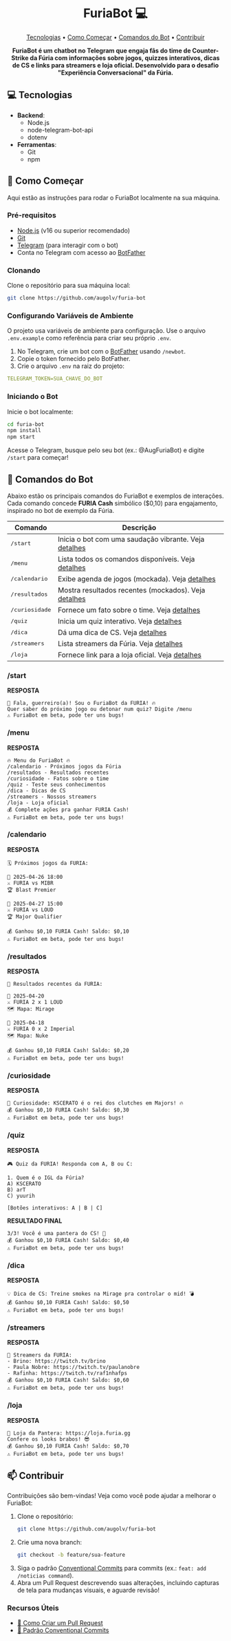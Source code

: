 <h1 align="center" style="font-weight: bold;">FuriaBot 💻</h1>

<p align="center">
 <a href="#tech">Tecnologias</a> • 
 <a href="#started">Como Começar</a> • 
 <a href="#commands">Comandos do Bot</a> • 
 <a href="#contribute">Contribuir</a>
</p>

<p align="center">
    <b>FuriaBot é um chatbot no Telegram que engaja fãs do time de Counter-Strike da Fúria com informações sobre jogos, quizzes interativos, dicas de CS e links para streamers e loja oficial. Desenvolvido para o desafio "Experiência Conversacional" da Fúria.</b>
</p>

<h2 id="tech">💻 Tecnologias</h2>

- **Backend**:
  - Node.js
  - node-telegram-bot-api
  - dotenv
- **Ferramentas**:
  - Git
  - npm

<h2 id="started">🚀 Como Começar</h2>

Aqui estão as instruções para rodar o FuriaBot localmente na sua máquina.

<h3>Pré-requisitos</h3>

- [Node.js](https://nodejs.org/) (v16 ou superior recomendado)
- [Git](https://git-scm.com/)
- [Telegram](https://telegram.org/) (para interagir com o bot)
- Conta no Telegram com acesso ao [BotFather](https://t.me/BotFather)

<h3>Clonando</h3>

Clone o repositório para sua máquina local:

```bash
git clone https://github.com/augolv/furia-bot
```

<h3>Configurando Variáveis de Ambiente</h3>

O projeto usa variáveis de ambiente para configuração. Use o arquivo `.env.example` como referência para criar seu próprio `.env`.

1. No Telegram, crie um bot com o [BotFather](https://t.me/BotFather) usando `/newbot`.
2. Copie o token fornecido pelo BotFather.
3. Crie o arquivo `.env` na raiz do projeto:

```yaml
TELEGRAM_TOKEN=SUA_CHAVE_DO_BOT
```

<h3>Iniciando o Bot</h3>

Inicie o bot localmente:

```bash
cd furia-bot
npm install
npm start
```

Acesse o Telegram, busque pelo seu bot (ex.: @AugFuriaBot) e digite `/start` para começar!

<h2 id="commands">📍 Comandos do Bot</h2>

Abaixo estão os principais comandos do FuriaBot e exemplos de interações. Cada comando concede **FURIA Cash** simbólico ($0,10) para engajamento, inspirado no bot de exemplo da Fúria.

| Comando                 | Descrição                                                                  |
| ----------------------- | -------------------------------------------------------------------------- |
| <kbd>/start</kbd>       | Inicia o bot com uma saudação vibrante. Veja [detalhes](#start-detail)     |
| <kbd>/menu</kbd>        | Lista todos os comandos disponíveis. Veja [detalhes](#menu-detail)         |
| <kbd>/calendario</kbd>  | Exibe agenda de jogos (mockada). Veja [detalhes](#calendario-detail)       |
| <kbd>/resultados</kbd>  | Mostra resultados recentes (mockados). Veja [detalhes](#resultados-detail) |
| <kbd>/curiosidade</kbd> | Fornece um fato sobre o time. Veja [detalhes](#curiosidade-detail)         |
| <kbd>/quiz</kbd>        | Inicia um quiz interativo. Veja [detalhes](#quiz-detail)                   |
| <kbd>/dica</kbd>        | Dá uma dica de CS. Veja [detalhes](#dica-detail)                           |
| <kbd>/streamers</kbd>   | Lista streamers da Fúria. Veja [detalhes](#streamers-detail)               |
| <kbd>/loja</kbd>        | Fornece link para a loja oficial. Veja [detalhes](#loja-detail)            |

<h3 id="start-detail">/start</h3>

**RESPOSTA**

```plaintext
🐾 Fala, guerreiro(a)! Sou o FuriaBot da FURIA! 🔥
Quer saber do próximo jogo ou detonar num quiz? Digite /menu
⚠ FuriaBot em beta, pode ter uns bugs!
```

<h3 id="menu-detail">/menu</h3>

**RESPOSTA**

```plaintext
🔥 Menu do FuriaBot 🔥
/calendario - Próximos jogos da Fúria
/resultados - Resultados recentes
/curiosidade - Fatos sobre o time
/quiz - Teste seus conhecimentos
/dica - Dicas de CS
/streamers - Nossos streamers
/loja - Loja oficial
💰 Complete ações pra ganhar FURIA Cash!
⚠ FuriaBot em beta, pode ter uns bugs!
```

<h3 id="calendario-detail">/calendario</h3>

**RESPOSTA**

```plaintext
🗓 Próximos jogos da FURIA:

📅 2025-04-26 18:00
⚔ FURIA vs MIBR
🏆 Blast Premier

📅 2025-04-27 15:00
⚔ FURIA vs LOUD
🏆 Major Qualifier

💰 Ganhou $0,10 FURIA Cash! Saldo: $0,10
⚠ FuriaBot em beta, pode ter uns bugs!
```

<h3 id="resultados-detail">/resultados</h3>

**RESPOSTA**

```plaintext
🏅 Resultados recentes da FURIA:

📅 2025-04-20
⚔ FURIA 2 x 1 LOUD
🗺 Mapa: Mirage

📅 2025-04-18
⚔ FURIA 0 x 2 Imperial
🗺 Mapa: Nuke

💰 Ganhou $0,10 FURIA Cash! Saldo: $0,20
⚠ FuriaBot em beta, pode ter uns bugs!
```

<h3 id="curiosidade-detail">/curiosidade</h3>

**RESPOSTA**

```plaintext
🧠 Curiosidade: KSCERATO é o rei dos clutches em Majors! 🔥
💰 Ganhou $0,10 FURIA Cash! Saldo: $0,30
⚠ FuriaBot em beta, pode ter uns bugs!
```

<h3 id="quiz-detail">/quiz</h3>

**RESPOSTA**

```plaintext
🎮 Quiz da FURIA! Responda com A, B ou C:

1. Quem é o IGL da Fúria?
A) KSCERATO
B) arT
C) yuurih

[Botões interativos: A | B | C]
```

**RESULTADO FINAL**

```plaintext
3/3! Você é uma pantera do CS! 🐆
💰 Ganhou $0,10 FURIA Cash! Saldo: $0,40
⚠ FuriaBot em beta, pode ter uns bugs!
```

<h3 id="dica-detail">/dica</h3>

**RESPOSTA**

```plaintext
💡 Dica de CS: Treine smokes na Mirage pra controlar o mid! 💣
💰 Ganhou $0,10 FURIA Cash! Saldo: $0,50
⚠ FuriaBot em beta, pode ter uns bugs!
```

<h3 id="streamers-detail">/streamers</h3>

**RESPOSTA**

```plaintext
🎥 Streamers da FURIA:
- Brino: https://twitch.tv/brino
- Paula Nobre: https://twitch.tv/paulanobre
- Rafinha: https://twitch.tv/raf1nhafps
💰 Ganhou $0,10 FURIA Cash! Saldo: $0,60
⚠ FuriaBot em beta, pode ter uns bugs!
```

<h3 id="loja-detail">/loja</h3>

**RESPOSTA**

```plaintext
🛒 Loja da Pantera: https://loja.furia.gg
Confere os looks brabos! 😎
💰 Ganhou $0,10 FURIA Cash! Saldo: $0,70
⚠ FuriaBot em beta, pode ter uns bugs!
```

<h2 id="contribute">📫 Contribuir</h2>

Contribuições são bem-vindas! Veja como você pode ajudar a melhorar o FuriaBot:

1. Clone o repositório:
   ```bash
   git clone https://github.com/augolv/furia-bot
   ```
2. Crie uma nova branch:
   ```bash
   git checkout -b feature/sua-feature
   ```
3. Siga o padrão [Conventional Commits](https://www.conventionalcommits.org/en/v1.0.0/) para commits (ex.: `feat: add /noticias command`).
4. Abra um Pull Request descrevendo suas alterações, incluindo capturas de tela para mudanças visuais, e aguarde revisão!

<h3>Recursos Úteis</h3>

- [📝 Como Criar um Pull Request](https://www.atlassian.com/git/tutorials/making-a-pull-request)
- [💾 Padrão Conventional Commits](https://www.conventionalcommits.org/en/v1.0.0/)
